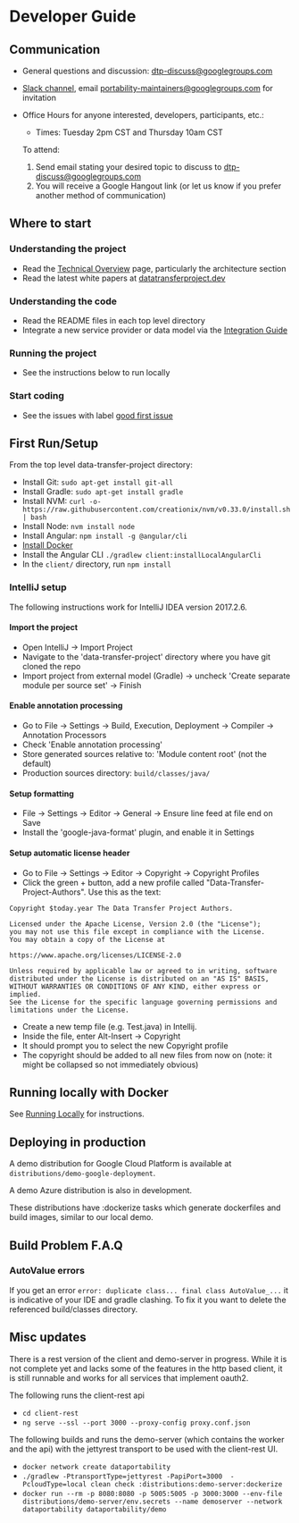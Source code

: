
# Developer Guide

## Communication

 * General questions and discussion: [dtp-discuss@googlegroups.com](mailto:dtp-discuss@googlegroups.com)
 * [Slack channel](https://portability.slack.com), email
   [portability-maintainers@googlegroups.com](mailto:portability-maintainers@googlegroups.com) for invitation
 * Office Hours for anyone interested, developers, participants, etc.: 
   * Times: Tuesday 2pm CST and Thursday 10am CST
   
   To attend:
   1. Send email stating your desired topic to discuss to [dtp-discuss@googlegroups.com](mailto:dtp-discuss@googlegroups.com) 
   1. You will receive a Google Hangout link (or let us know if you prefer another method of communication)

## Where to start

### Understanding the project
  * Read the [Technical Overview](Overview.md) page, particularly the architecture section
  * Read the latest white papers at [datatransferproject.dev](https://datatransferproject.dev)
 
### Understanding the code
  * Read the README files in each top level directory
  * Integrate a new service provider or data model via the [Integration Guide](Integration.md)
  
### Running the project
  * See the instructions below to run locally
  
### Start coding
  * See the issues with label [good first issue](https://github.com/google/data-transfer-project/issues?q=is%3Aissue+is%3Aopen+label%3A%22good+first+issue%22)
 

## First Run/Setup

From the top level data-transfer-project directory:
* Install Git: `sudo apt-get install git-all`
* Install Gradle: `sudo apt-get install gradle`
 * Install NVM: `curl -o- https://raw.githubusercontent.com/creationix/nvm/v0.33.0/install.sh | bash`
 * Install Node: `nvm install node`
 * Install Angular: `npm install -g @angular/cli`
 * [Install Docker](https://docs.docker.com/install/)
 * Install the Angular CLI `./gradlew client:installLocalAngularCli`
 * In the `client/` directory, run `npm install`

### IntelliJ setup
The following instructions work for IntelliJ IDEA version 2017.2.6.

#### Import the project
 * Open IntelliJ -> Import Project
 * Navigate to the 'data-transfer-project' directory where you have git cloned the repo
 * Import project from external model (Gradle) -> uncheck 'Create separate module per source set' -> Finish

#### Enable annotation processing
 * Go to File -> Settings -> Build, Execution, Deployment -> Compiler -> Annotation Processors
 * Check 'Enable annotation processing'
 * Store generated sources relative to: 'Module content root' (not the default)
 * Production sources directory: `build/classes/java/`

#### Setup formatting
* File -> Settings -> Editor -> General -> Ensure line feed at file end on Save
* Install the 'google-java-format' plugin, and enable it in Settings

#### Setup automatic license header
* Go to File -> Settings -> Editor -> Copyright -> Copyright Profiles
* Click the green + button, add a new profile called "Data-Transfer-Project-Authors". Use this as the text:

```
Copyright $today.year The Data Transfer Project Authors.

Licensed under the Apache License, Version 2.0 (the "License");
you may not use this file except in compliance with the License.
You may obtain a copy of the License at

https://www.apache.org/licenses/LICENSE-2.0

Unless required by applicable law or agreed to in writing, software
distributed under the License is distributed on an "AS IS" BASIS,
WITHOUT WARRANTIES OR CONDITIONS OF ANY KIND, either express or implied.
See the License for the specific language governing permissions and
limitations under the License.
```
* Create a new temp file (e.g. Test.java) in Intellij.
* Inside the file, enter Alt-Insert -> Copyright
* It should prompt you to select the new Copyright profile
* The copyright should be added to all new files from now on (note: it might be collapsed so not immediately obvious)

## Running locally with Docker

See [Running Locally](RunningLocally.md) for instructions.

## Deploying in production

A demo distribution for Google Cloud Platform is available at
`distributions/demo-google-deployment`.

A demo Azure distribution is also in development.

These distributions have :dockerize tasks which generate dockerfiles and
build images, similar to our local demo.

## Build Problem F.A.Q

### AutoValue errors
If you get an error `error: duplicate class... final class AutoValue_...` it is indicative of your IDE and gradle clashing.  To fix it you want to delete the referenced build/classes directory.

## Misc updates
There is a rest version of the client and demo-server in progress. While it is not complete yet and lacks some of the
features in the http based client, it is still runnable and works for all services that implement oauth2.

The following runs the client-rest api
  * `cd client-rest`
  * `ng serve --ssl --port 3000 --proxy-config proxy.conf.json`

The following builds and runs the demo-server (which contains the worker and the api) with the jettyrest transport to be
used with the client-rest UI.
  * `docker network create dataportability`
  * `./gradlew -PtransportType=jettyrest -PapiPort=3000  -PcloudType=local clean check :distributions:demo-server:dockerize`
  * `docker run --rm -p 8080:8080 -p 5005:5005 -p 3000:3000 --env-file distributions/demo-server/env.secrets --name demoserver --network dataportability dataportability/demo`

